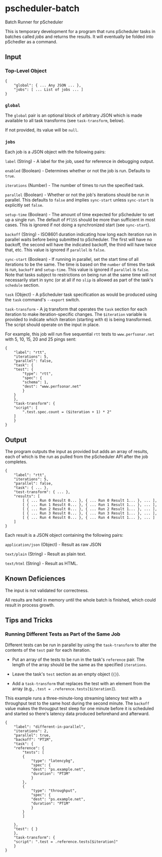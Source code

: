 # pscheduler-batch
Batch Runner for pScheduler

This is temporary development for a program that runs pScheduler tasks
in batches called _jobs_ and returns the results.  It will eventually
be folded into pSchedler as a command.

## Input

### Top-Level Object

```
{
    "global": { ... Any JSON ... },
    "jobs": [ ... List of jobs ... ]
}
```

### `global`

The `global` pair is an optional block of arbitrary JSON which is made
available to all task transforms (see `task-transform`, below).

If not provided, its value will be `null`.


### `jobs`

Each job is a JSON object with the following pairs:

`label` (String) - A label for the job, used for reference in
debugging output.

`enabled` (Boolean) - Determines whether or not the job is run.
Defaults to `true`.

`iterations` (Number) - The number of times to run the specified task.

`parallel` (Boolean) - Whether or not the job's iterations should be
run in parallel.  This defaults to `false` and implies `sync-start`
unless `sync-start` is explicitly set `false`.

`setup-time` (Boolean) - The amount of time expected for pScheduler to
set up a single run.  The default of `PT15S` should be more than
sufficient in most cases.  This is ignored if not doing a synchronized
start (see `sync-start`).

`backoff` (String) - ISO8601 duration indicating how long each
iteration run in parallel waits before being submitted to pScheduler.
The first will have no backoff, the second will have the indicated
backoff, the third will have twice that, etc.  This value is ignored
if `parallel` is `false`.

`sync-start` (Boolean) - If running in parallel, set the start time of
all iterations to be the same.  The time is based on the `number` of
times the task is run, `backoff` and `setup-time`.  This value is
ignored if `parallel` is `false`.  Note that tasks subject to
restrictions on being run at the same time will not necessarily start
in sync (or at all if no `slip` is allowed as part of the task's
`schedule` section.

`task` (Object) - A pScheduler task specification as would be produced
using the `task` command's `--export` switch.

`task-transform` - A jq transform that operates the `task` section for
each iteration to make iteration-specific changes.  The `$iteration`
variable is provided to indicate which iteration (starting with `0`)
is being transformed.  The script should operate on the input in
place.


For example, this job will run five sequential `rtt` tests to
`www.perfsonar.net` with 5, 10, 15, 20 and 25 pings sent:

```
{
    "label": "rtt",
    "iterations": 5,
    "parallel": false,
    "task": {
	"test": {
	    "type": "rtt",
	    "spec": {
		"schema": 1,
		"dest": "www.perfsonar.net"
	    }
	}
    },
    "task-transform": {
	"script": [
	    ".test.spec.count = ($iteration + 1) * 2"
	]
    }
}
```

## Output

The program outputs the input as provided but adds an array of
results, each of which is the run as pulled from the pScheduler API
after the job completes.

```
{
    "label": "rtt",
    "iterations": 5,
    "parallel": false,
    "task": { ... },
    "test-transform": { ... },
    "results": [
        [ { ... Run 0 Result 0... }, { ... Run 0 Result 1... }, ... ],
        [ { ... Run 1 Result 0... }, { ... Run 1 Result 1... }, ... ],
        [ { ... Run 2 Result 0... }, { ... Run 2 Result 1... }, ... ],
        [ { ... Run 3 Result 0... }, { ... Run 3 Result 1... }, ... ],
        [ { ... Run 4 Result 0... }, { ... Run 4 Result 1... }, ... ]
    ]
}
```

Each result is a JSON object containing the following pairs:

`application/json` (Object) - Result as raw JSON

`text/plain` (String) - Result as plain text.

`text/html` (String) - Result as HTML.


## Known Deficiences

The input is not validated for correctness.

All results are held in memory until the whole batch is finished,
which could result in process growth.


## Tips and Tricks

### Running Different Tests as Part of the Same Job

Different tests can be run in parallel by using the `task-transform`
to alter the contents of the `test` pair for each iteration.

 * Put an array of the tests to be run in the task's `reference` pair.
   The length of the array should be the same as the specified
   `iterations`.

 * Leave the task's `test` section as an empty object (`{}`).

 * Add a `task-transform` that replaces the test with an element from
   the array (e.g., `.test = .reference.tests[$iteration]`).


This example runs a three-minute-long streaming latency test with a
throughput test to the same host during the second minute.  The
`backoff` value makes the througput test sleep for one minute before
it is scheduled and started so there's latency data produced
beforehand and afterward.

```
{
    "label": "different-in-parallel",
    "iterations": 2,
    "parallel": true,
    "backoff": "PT1M",
    "task": {
	"reference": {
	    "tests": [
		{
		    "type": "latencybg",
		    "spec": {
			"dest": "ps.example.net",
			"duration": "PT3M"
		    }
		},
		{
		    "type": "throughput",
		    "spec": {
			"dest": "ps.example.net",
			"duration": "PT1M"
		    }
		}
	    ]

	},
	"test": { }
    },
    "task-transform": {
	"script": ".test = .reference.tests[$iteration]"
    }
}
```
